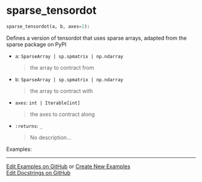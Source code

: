 # <a id="McUtils.Numputils.Sparse.sparse_tensordot">sparse_tensordot</a>

```python
sparse_tensordot(a, b, axes=2): 
```
Defines a version of tensordot that uses sparse arrays, adapted from the sparse package on PyPI
- `a`: `SparseArray | sp.spmatrix | np.ndarray`
    >the array to contract from
- `b`: `SparseArray | sp.spmatrix | np.ndarray`
    >the array to contract with
- `axes`: `int | Iterable[int]`
    >the axes to contract along
- `:returns`: `_`
    >No description...

Examples: 


___

[Edit Examples on GitHub](https://github.com/McCoyGroup/References/edit/gh-pages/Documentation/examples/McUtils/Numputils/Sparse/sparse_tensordot.md) or 
[Create New Examples](https://github.com/McCoyGroup/References/new/gh-pages/?filename=Documentation/examples/McUtils/Numputils/Sparse/sparse_tensordot.md) <br/>
[Edit Docstrings on GitHub](https://github.com/McCoyGroup/McUtils/edit/master/Numputils/Sparse.py?message=Update%20Docs)